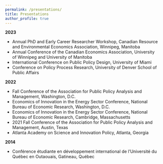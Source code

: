 ```yaml
---
permalink: /presentations/
title: Presentations
author_profile: true
---
```


**2023**

* Annual PhD and Early Career Researcher Workshop, Canadian Resource and Environmental Economics Association, Winnipeg, Manitoba
* Annual Conference of the Canadian Economics Association, University of Winnipeg and University of Manitoba
* International Conference on Public Policy Design, University of Miami
* Conference on Policy Process Research, University of Denver School of Public
Affairs

**2022**

* Fall Conference of the Association for Public Policy Analysis and Management, Washington, D.C.
* Economics of Innovation in the Energy Sector Conference, National Bureau of
Economic Research, Washington, D.C.
* Economics of Innovation in the Energy Sector Conference, National Bureau of
Economic Research, Cambridge, Massachusetts
* 2021 Fall Conference of the Association for Public Policy Analysis and Management, Austin, Texas
* Atlanta Academy on Science and Innovation Policy, Atlanta, Georgia

**2014**
* Conférence étudiante en développement international de l’Université du Québec en Outaouais, Gatineau, Québec
